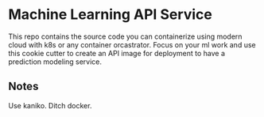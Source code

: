 # Machine Learning API Service 

This repo contains the source code you can containerize using modern cloud with k8s or any container orcastrator. 
Focus on your ml work and use this cookie cutter to create an API image for deployment to have a prediction modeling service.


## Notes

Use kaniko. Ditch docker.